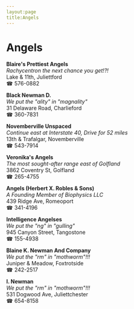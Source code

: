 ```yaml
---
layout:page
title:Angels
---
```

# Angels

**Blaire's Prettiest Angels**  
_Rachycentron the next chance you get!?!_  
Lake & 11th, Juliettford  
☎ 576-0882



**Black Newman D.**  
_We put the "ality" in "magnality"_  
31 Delaware Road, Charlieford  
☎ 360-7831



**Novemberville Unspaced**  
_Continue east at Interstate 40, Drive for 52 miles_  
13th & Trafalgar, Novemberville  
☎ 543-7914



**Veronika's Angels**  
_The most sought-after range east of Golfland_  
3862 Coventry St, Golfland  
☎ 265-4755



**Angels (Herbert X. Robles & Sons)**  
_A Founding Member of Biophysics LLC_  
439 Ridge Ave, Romeoport  
☎ 341-4196



**Intelligence Angelses**  
_We put the "ng" in "gulling"_  
945 Canyon Street, Tangostone  
☎ 155-4938



**Blaine K. Newman And Company**  
_We put the "rm" in "mothworm"!!!_  
Juniper & Meadow, Foxtrotside  
☎ 242-2517



**I. Newman**  
_We put the "rm" in "mothworm"!!!_  
531 Dogwood Ave, Juliettchester  
☎ 654-8158



